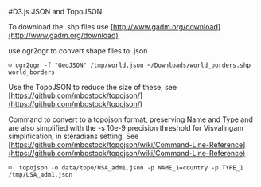 #D3.js JSON and TopoJSON

To download the .shp files use [http://www.gadm.org/download](http://www.gadm.org/download)

use ogr2ogr to convert shape files to .json

    ☺ ogr2ogr -f "GeoJSON" /tmp/world.json ~/Downloads/world_borders.shp world_borders

Use the TopoJSON to reduce the size of these, see [https://github.com/mbostock/topojson/](https://github.com/mbostock/topojson/)

Command to convert to a topojson format, preserving Name and Type and are also simplified with the -s 10e-9 precision threshold for Visvalingam simplification, in steradians setting. See [https://github.com/mbostock/topojson/wiki/Command-Line-Reference](https://github.com/mbostock/topojson/wiki/Command-Line-Reference)

    ☺  topojson -o data/topo/USA_adm1.json -p NAME_1=country -p TYPE_1 /tmp/USA_adm1.json

